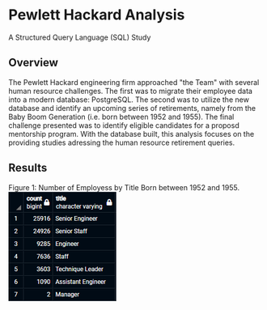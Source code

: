 # Pewlett Hackard Analysis

A Structured Query Language (SQL) Study

## Overview

The Pewlett Hackard engineering firm approached "the Team" with several human resource challenges. The first was to migrate their employee data into a modern
database: PostgreSQL. The second was to utilize the new database and identify an upcoming series of retirements, namely from the Baby Boom Generation (i.e. 
born between 1952 and 1955). The final challenge presented was to identify eligible candidates for a proposd mentorship program. With the database built, this analysis
focuses on the providing studies adressing the human resource retirement queries.

## Results

Figure 1: Number of Employess by Title Born between 1952 and 1955.
![](Resources/Fig1.png)


